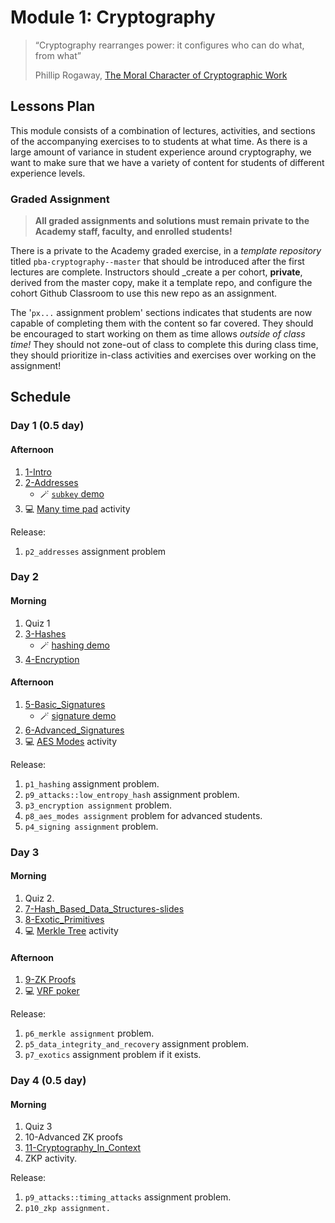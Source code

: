 # Module 1: Cryptography

> “Cryptography rearranges power: it configures who can do what, from what”
>
> Phillip Rogaway, [The Moral Character of Cryptographic Work](https://eprint.iacr.org/2015/1162.pdf)

## Lessons Plan

This module consists of a combination of lectures, activities, and sections of the accompanying exercises to to students at what time.
As there is a large amount of variance in student experience around cryptography, we want to make sure that we have a variety of content for students of different experience levels.

### Graded Assignment

> **All graded assignments and solutions must remain private to the Academy staff, faculty, and enrolled students!**

There is a private to the Academy graded exercise, in a _template repository_ titled `pba-cryptography--master` that should be introduced after the first lectures are complete.
Instructors should \_create a per cohort, **private**, derived from the master copy, make it a template repo, and configure the cohort Github Classroom to use this new repo as an assignment.

The '`px...` assignment problem' sections indicates that students are now capable of completing them with the content so far covered.
They should be encouraged to start working on them as time allows _outside of class time!_
They should not zone-out of class to complete this during class time, they should prioritize in-class activities and exercises over working on the assignment!

## Schedule

### Day 1 (0.5 day)

#### Afternoon

1. [1-Intro](1-Intro-slides.md)
1. [2-Addresses](2-Addresses-slides.md)
   - 🪄 [`subkey` demo](./materials/subkey-demo.md)
1. 💻 [Many time pad](many-time-pad.md) activity

Release:
1. `p2_addresses` assignment problem


### Day 2

#### Morning

1. Quiz 1
1. [3-Hashes](3-Hashes-slides.md)
   - 🪄 [hashing demo](./materials/hash-rust-repl-demo.md)
1.  [4-Encryption](4-Encryption-slides.md)

#### Afternoon

1. [5-Basic_Signatures](5-Basic_Signatures-slides.md)
   - 🪄 [signature demo](./materials/signature-demo.ipynb)
1. [6-Advanced_Signatures](6-Advanced_Signatures-slides.md)
1. 💻 [AES Modes](./materials/aes-modes-activity/) activity

Release:
1. `p1_hashing` assignment problem.
1. `p9_attacks::low_entropy_hash` assignment problem.
1. `p3_encryption assignment` problem.
1. `p8_aes_modes assignment` problem for advanced students.
1. `p4_signing assignment` problem.

### Day 3

#### Morning

1. Quiz 2.
1. [7-Hash_Based_Data_Structures-slides](./7-Hash_Based_Data_Structures-slides.md)
1. [8-Exotic_Primitives](8-Exotic_Primitives-slides.md)
1. 💻 [Merkle Tree](./materials/merkle-tree-activity/) activity

#### Afternoon

1. [9-ZK Proofs](9-ZK_Proofs-slides.md)
1. 💻 [VRF poker](./materials/vrf_card_activity.rs)

Release:
1. `p6_merkle assignment` problem.
1. `p5_data_integrity_and_recovery` assignment problem.
1. `p7_exotics` assignment problem if it exists.

### Day 4 (0.5 day)

#### Morning

1. Quiz 3
1. 10-Advanced ZK proofs
1. [11-Cryptography_In_Context](10-Cryptography_In_Context-slides.md)
1. ZKP activity.

Release:
1. `p9_attacks::timing_attacks` assignment problem.
1. `p10_zkp assignment.`

